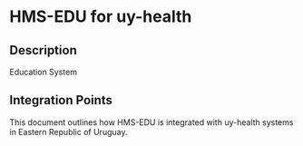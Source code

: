 # HMS-EDU for uy-health

## Description

Education System

## Integration Points

This document outlines how HMS-EDU is integrated with uy-health systems in Eastern Republic of Uruguay.
